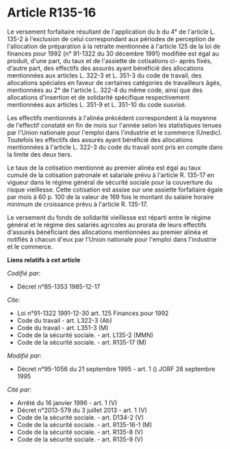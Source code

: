 # Article R135-16

Le versement forfaitaire résultant de l'application du b du 4° de l'article L. 135-2 à l'exclusion de celui correspondant aux
périodes de perception de l'allocation de préparation à la retraite mentionnée à l'article 125 de la loi de finances pour
1992 (n° 91-1322 du 30 décembre 1991) modifiée est égal au produit, d'une part, du taux et de l'assiette de cotisations ci-
après fixés, d'autre part, des effectifs des assurés ayant bénéficié des allocations mentionnées aux articles L. 322-3 et L.
351-3 du code de travail, des allocations spéciales en faveur de certaines catégories de travailleurs âgés, mentionnées au 2°
de l'article L. 322-4 du même code, ainsi que des allocations d'insertion et de solidarité spécifique respectivement
mentionnées aux articles L. 351-9 et L. 351-10 du code susvisé.

Les effectifs mentionnés à l'alinéa précédent correspondent à la moyenne de l'effectif constaté en fin de mois sur l'année
selon les statistiques tenues par l'Union nationale pour l'emploi dans l'industrie et le commerce (Unedic). Toutefois les
effectifs des assurés ayant bénéficié des allocations mentionnées à l'article L. 322-3 du code du travail sont pris en compte
dans la limite des deux tiers.

Le taux de la cotisation mentionné au premier alinéa est égal au taux cumulé de la cotisation patronale et salariale prévu à
l'article R. 135-17 en vigueur dans le régime général de sécurité sociale pour la couverture du risque vieillesse. Cette
cotisation est assise sur une assiette forfaitaire égale par mois à 60 p. 100 de la valeur de 169 fois le montant du salaire
horaire minimum de croissance prévu à l'article R. 135-17.

Le versement du fonds de solidarité vieillesse est réparti entre le régime général et le régime des salariés agricoles au
prorata de leurs effectifs d'assurés bénéficiant des allocations mentionnées au premier alinéa et notifiés à chacun d'eux par
l'Union nationale pour l'emploi dans l'industrie et le commerce.

**Liens relatifs à cet article**

_Codifié par_:

  - Décret n°85-1353 1985-12-17

_Cite_:

  - Loi n°91-1322 1991-12-30 art. 125 Finances pour 1992
  - Code du travail - art. L322-3 (Ab)
  - Code du travail - art. L351-3 (M)
  - Code de la sécurité sociale. - art. L135-2 (MMN)
  - Code de la sécurité sociale. - art. R135-17 (M)

_Modifié par_:

  - Décret n°95-1056 du 21 septembre 1995 - art. 1 () JORF 28 septembre 1995

_Cité par_:

  - Arrêté du 16 janvier 1996 - art. 1 (V)
  - Décret n°2013-579 du 3 juillet 2013 - art. 1 (V)
  - Code de la sécurité sociale. - art. D134-2 (V)
  - Code de la sécurité sociale. - art. R135-16-1 (M)
  - Code de la sécurité sociale. - art. R135-8 (V)
  - Code de la sécurité sociale. - art. R135-9 (V)
